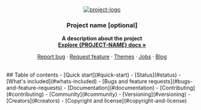 <div align="center">
    <a href="http://example.com" title="project-logo">
        <img src="https://dummyimage.com/220x110/fff/28c87d.png&text=%7BLOGO%7D" alt="project-logo" />
    </a>
</div>
<h3 align="center">Project name [optional]</h3>
<p align="center"><strong>A description about the project<br>
    <a href="https://getbootstrap.com/docs/4.1/" rel="nofollow">Explore {PROJECT-NAME} docs »</strong></a>
</p>
<p align="center">
    <a href="https://github.com/twbs/bootstrap/issues/new?template=bug.md">Report bug</a>
    ·
    <a href="https://github.com/twbs/bootstrap/issues/new?template=feature.md&labels=feature">Request feature</a>
    ·
    <a href="https://themes.getbootstrap.com/">Themes</a>
    ·
    <a href="https://jobs.getbootstrap.com/">Jobs</a>
    ·
    <a href="https://blog.getbootstrap.com/">Blog</a>
</p>
<br>
## Table of contents
- [Quick start](#quick-start)
- [Status](#status)
- [What's included](#whats-included)
- [Bugs and feature requests](#bugs-and-feature-requests)
- [Documentation](#documentation)
- [Contributing](#contributing)
- [Community](#community)
- [Versioning](#versioning)
- [Creators](#creators)
- [Copyright and license](#copyright-and-license)
